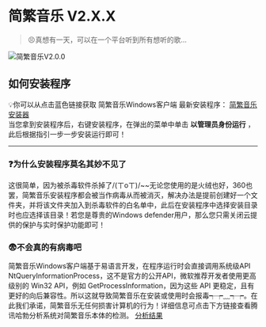 # 简繁音乐 V2.X.X
>😣真想有一天，可以在一个平台听到所有想听的歌...  

![简繁音乐V2.0.0](https://s11.ax1x.com/2024/01/16/pFF5KJS.png "pic")
## 如何安装程序
💡你可以从点击蓝色链接获取 简繁音乐Windows客户端 最新安装程序：  [简繁音乐安装器](https://cdn.sayqz.com/csm/install.exe)  
当您拿到安装程序后，右键安装程序，在弹出的菜单中单击 **以管理员身份运行**  ，此后根据指引一步一步安装运行即可！ 
*** 
### ❓为什么安装程序莫名其妙不见了
这很简单，因为被杀毒软件杀掉了/(ㄒoㄒ)/~~无论您使用的是火绒也好，360也罢，简繁音乐安装程序都会被当作病毒从而被消灭，解决办法是提前创建好一个文件夹，并将该文件夹加入到杀毒软件的白名单中，此后在安装程序中选择安装目录时也应选择该目录！若您是尊贵的Windows defender用户，那么您只需关闭云提供的保护与实时保护功能即可！   
### 😨不会真的有病毒吧
简繁音乐Windows客户端基于易语言开发，在程序运行时会直接调用系统级API NtQueryInformationProcess，这不是官方的公开API，微软推荐开发者使用更高级别的 Win32 API，例如 GetProcessInformation，因为这些 API 更稳定，且有更好的向后兼容性。所以这就导致简繁音乐在安装或使用时会报毒┭┮﹏┭┮。在此我们承诺，简繁音乐无任何损害计算机的行为！详细信息可点击下方链接查看腾讯哈勃分析系统对简繁音乐本体的检测。
[分析结果](https://habo.qq.com/file/showdetail?md5=5c3514fe129faa1ec69627b0636ccf68&pk=ADYGZl1uB2cIOFs7U2E%3D "分析结果")  

